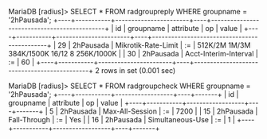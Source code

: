 MariaDB [radius]> SELECT * FROM radgroupreply WHERE groupname = '2hPausada';
+----+-----------+-----------------------+----+---------------------------------------------+
| id | groupname | attribute             | op | value                                       |
+----+-----------+-----------------------+----+---------------------------------------------+
| 29 | 2hPausada | Mikrotik-Rate-Limit   | := | 512K/2M 1M/3M 384K/1500K 16/12 8 256K/1000K |
| 30 | 2hPausada | Acct-Interim-Interval | := | 60                                          |
+----+-----------+-----------------------+----+---------------------------------------------+
2 rows in set (0.001 sec)

MariaDB [radius]> SELECT * FROM radgroupcheck WHERE groupname = '2hPausada';
+----+-----------+------------------+----+-------+
| id | groupname | attribute        | op | value |
+----+-----------+------------------+----+-------+
|  5 | 2hPausada | Max-All-Session  | := | 7200  |
| 15 | 2hPausada | Fall-Through     | := | Yes   |
| 16 | 2hPausada | Simultaneous-Use | := | 1     |
+----+-----------+------------------+----+-------+
